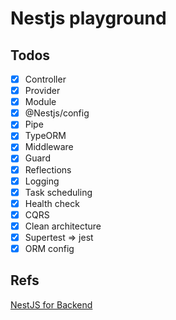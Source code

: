 # Nestjs playground

## Todos
- [x] Controller
- [x] Provider
- [x] Module
- [x] @Nestjs/config
- [x] Pipe
- [x] TypeORM
- [x] Middleware
- [x] Guard
- [x] Reflections
- [x] Logging
- [x] Task scheduling
- [x] Health check
- [x] CQRS
- [x] Clean architecture
- [x] Supertest => jest
- [x] ORM config

## Refs
[NestJS for Backend](https://wikidocs.net/book/7059)
